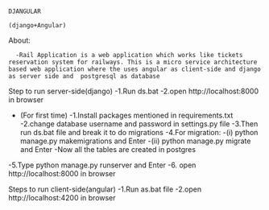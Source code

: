                                                                                         DJANGULAR
                                                                                    (django+Angular)
                                                                                   
                                                                                   
                                                                                  
About:
    
      -Rail Application is a web application which works like tickets reservation system for railways. This is a micro service architecture based web application where the uses angular as client-side and django as server side and  postgresql as database
      
Step to run server-side(django)
  -1.Run ds.bat
  -2.open http://localhost:8000 in browser
   - (For first time)
  -1.Install packages mentioned in requirements.txt
  -2.change database username and password in settings.py file
  -3.Then run ds.bat file and break it to do migrations
  -4.For migration:
        -(i) python manage.py makemigrations and Enter
        -(ii) python manage.py migrate and Enter
      -Now all the tables are created in postgres
                                                                                    
  -5.Type python manage.py runserver and Enter
  -6. open http://localhost:8000 in browser   

Steps to run client-side(angular)
  -1.Run as.bat file
  -2.open http://localhost:4200 in browser
  
                                                                  
                                                                                    
                                                                                    
                                                                                    
                                                                                    
                                                                                    
                                                                                    
                                                                                    
                                                                                    
                                                                                    
                                                                        
                                                                                      
